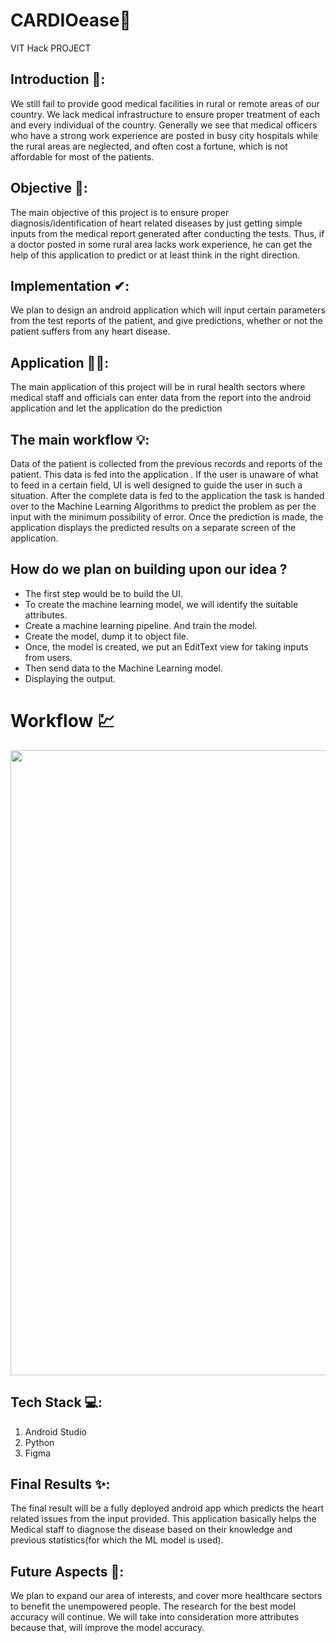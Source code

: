 # CARDIOease💖
VIT Hack PROJECT

## Introduction 🎈:
We still fail to provide good medical facilities in rural or remote areas of our country. We lack medical infrastructure to ensure proper treatment of each and every individual of the country. Generally we see that medical officers who have a strong work experience are posted in busy city hospitals while the rural areas are neglected, and often cost a fortune, which is not affordable for most of the patients.

## Objective 🎯:
The main objective of this project is to ensure proper diagnosis/identification of heart related diseases by just getting simple inputs from the medical report generated after conducting the tests. Thus, if a doctor posted in some rural area lacks work experience, he can get the help of this application to predict or at least think in the right direction.

## Implementation ✔:
We plan to design an android application which will input certain parameters from the test reports of the patient, and give predictions, whether or not the patient suffers from any heart disease.

## Application 👩‍💻:
The main application of this project will be in rural health sectors where medical staff and officials can enter data from the report into the android application and let the application do the prediction

## The main workflow 💡:
Data of the patient is collected from the previous records and reports of the patient.
This data is fed into the application .
If the user is unaware of what to feed in a certain field, UI is well designed to guide the user in such a situation.
After the complete data is fed to the application the task is handed over to the Machine Learning Algorithms to predict the problem as per the input with the minimum possibility of error.
Once the prediction is made, the application displays the predicted results on a separate screen of the application.

## How do we plan on building upon our idea ? 
- The first step would be to build the UI.
- To create the machine learning model, we will identify the suitable attributes.
- Create a machine learning pipeline. And train the model.
- Create the model, dump it to object file.
- Once, the model is created, we put an EditText view for taking inputs from users.
- Then send data to the Machine Learning model.
- Displaying the output.

# Workflow 💹

<p  align="center"><img height= "1000" width = "800" src = "https://github.com/Team-Fourth-Dimension/CARDIOease/blob/main/Timeline.jpeg"></p>

## Tech Stack 💻: 
1. Android Studio
2. Python
3. Figma

## Final Results ✨:
The final result will be a fully deployed android app which predicts the heart related issues from the input provided. This application basically helps the Medical staff to diagnose the disease based on their knowledge and previous statistics(for which the ML model is used).

## Future Aspects 🤖:
We plan to expand our area of interests, and cover more healthcare sectors to benefit the unempowered people.
The research for the best model accuracy will continue.
We will take into consideration more attributes because that, will improve the model accuracy.
